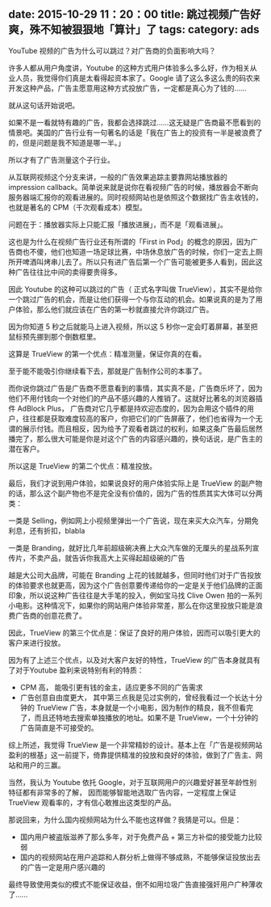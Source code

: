date: 2015-10-29 11：20：00
title: 跳过视频广告好爽，殊不知被狠狠地「算计」了
tags: 
category: ads
---

YouTube 视频的广告为什么可以跳过？对广告商的负面影响大吗？
 
许多人都从用户角度讲，Youtube 的这种方式用户体验多么多么好，作为相关从业人员，我觉得你们真是太看得起资本家了。Google 请了这么多这么贵的码农来开发这种产品，广告主愿意用这种方式投放广告，一定都是真心为了钱的……

就从这句话开始说吧。

如果不是一看就特有趣的广告，我都会选择跳过……这无疑是广告商最不愿看到的情景吧。美国的广告行业有一句著名的话是「我在广告上的投资有一半是被浪费了的，但是问题是我不知道是哪一半。」

所以才有了广告测量这个子行业。

从互联网视频这个分支来讲，一般的广告效果追踪主要靠网站播放器的 impression callback。简单说来就是说你在看视频广告的时候，播放器会不断向服务器端汇报你的观看进展的。同时视频网站也是依照这个数据找广告主收钱的，也就是著名的 CPM（千次观看成本）模型。 

问题在于：播放器实际上只能汇报「播放进展」，而不是「观看进展」。

这也是为什么在视频广告行业还有所谓的「First in Pod」的概念的原因，因为广告商也不傻，他们也知道一场足球比赛，中场休息放广告的时候，你们一定去上厕所开啤酒叫烤串儿去了。所以只有进广告后第一个广告可能被更多人看到，因此这种广告往往比中间的卖得要贵得多。

因此 Youtube 的这种可以跳过的广告（ 正式名字叫做 TrueView），其实不是给你一个跳过广告的机会，而是让他们获得一个与你互动的机会。如果说真的是为了用户体验，那么他们就应该在广告的第一秒就直接允许你跳过广告。

因为你知道 5 秒之后就能马上进入视频，所以这 5 秒你一定会盯着屏幕，甚至把鼠标预先挪到那个倒数框里。 

这算是 TrueView 的第一个优点：精准测量，保证你真的在看。

至于能不能吸引你继续看下去，那就是广告制作公司的本事了。

而你说你跳过广告是广告商不愿意看到的事情，其实真不是，广告商乐坏了，因为他们不用付钱向一个对他们的产品不感兴趣的人推销了。这就好比著名的浏览器插件 AdBlock Plus， 广告商对它几乎都是持欢迎态度的，因为会用这个插件的用户，往往都是获取难度较高的客户，你把它们的广告屏蔽了，他们也省得为一个无谓的展示付钱。而且相反，因为给予了观看者跳过的权利，如果这条广告最后居然播完了，那么很大可能是你是对这个广告的内容感兴趣的，换句话说，是广告主的潜在客户。 

所以这是 TrueView 的第二个优点：精准投放。

最后，我们才说到用户体验，如果说良好的用户体验实际上是 TrueView 的副产物的话，那么这个副产物也不是完全没有价值的，因为广告的性质其实大体可以分两类：

一类是 Selling，例如网上小视频里弹出一个广告说，现在来买大众汽车，分期免利息，还有折扣，blabla

一类是 Branding，就好比几年前超级碗决赛上大众汽车做的无厘头的星战系列宣传片，不卖产品，就告诉你我高大上买得起超级碗的广告

越是大公司大品牌，可能在 Branding 上花的钱就越多，但同时他们对于广告投放的体验要求也就更高，因为这个广告创意要传递给你的一定是关于他们品牌的正面印象，所以说这种广告往往是大手笔的投入，例如宝马找 Clive Owen 拍的一系列小电影。这种情况下，如果你的网站用户体验非常差，那么在你这里投放只能是浪费广告商的创意花费了。

因此，TrueView 的第三个优点是：保证了良好的用户体验，因而可以吸引更大的客户来进行投放。

因为有了上述三个优点，以及对大客户友好的特性，TrueView 的广告本身就具有了对于Youtube 盈利来说特别有利的特质：

- CPM 高， 能吸引更有钱的金主，适应更多不同的广告需求
- 广告创意自由度更大， 其中第三点我是见过实例的，曾经我看过一个长达十分钟的 TrueView 广告，本身就是一个小电影，因为制作的精良，我不但看完了，而且还特地去搜索单独播放的地址。如果不是 TrueView，一个十分钟的广告简直是不可接受的。

综上所述，我觉得 TrueView 是一个非常精妙的设计。基本上在「广告是视频网站盈利的根基」这一前提下，倚靠提供精准的投放和良好的体验，做到了广告主、网站和用户的三赢。 

当然，我认为 Youtube 依托 Google，对于互联网用户的兴趣爱好甚至年龄性别特征都有非常多的了解， 因而能够智能地选取广告内容，一定程度上保证 TrueView 观看率的，才有信心敢推出这类型的产品。

那说回来，为什么国内视频网站为什么不能也这样做？我猜是可以。但是：

- 国内用户被盗版滋养了那么多年，对于免费产品 + 第三方补偿的接受能力比较弱
- 国内的视频网站在用户追踪和人群分析上做得不够成熟，不能够保证投放出去的广告一定是用户感兴趣的

最终导致使用类似的模式不能保证收益，倒不如用垃圾广告直接强奸用户广种薄收了……